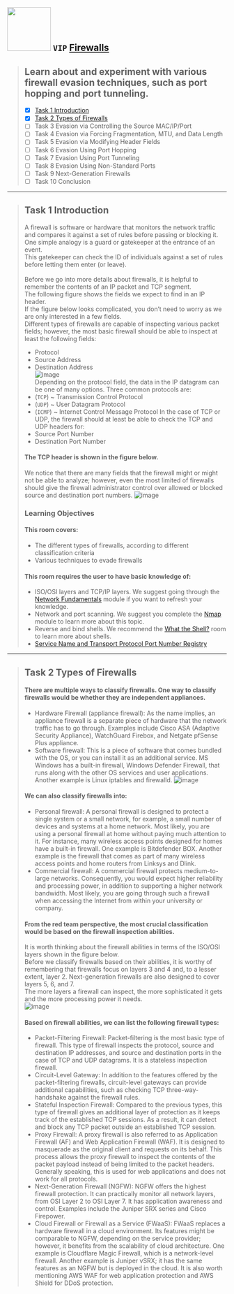 
## <img width="100" src="https://user-images.githubusercontent.com/51442719/174120395-589e8b4d-ea38-4110-a59e-86465ff50dd0.png"> `VIP` [Firewalls](https://tryhackme.com/jr/redteamfirewalls)
> ## Learn about and experiment with various firewall evasion techniques, such as port hopping and port tunneling.
  > - [x] [Task 1  Introduction](#task-1--introduction-) <br>
  > - [x] [Task 2  Types of Firewalls](#task-2--types-of-firewalls-) <br>
  > - [ ] Task 3  Evasion via Controlling the Source MAC/IP/Port <br>
  > - [ ] Task 4  Evasion via Forcing Fragmentation, MTU, and Data Length <br>
  > - [ ] Task 5  Evasion via Modifying Header Fields <br>
  > - [ ] Task 6  Evasion Using Port Hopping <br>
  > - [ ] Task 7  Evasion Using Port Tunneling <br>
  > - [ ] Task 8  Evasion Using Non-Standard Ports <br>
  > - [ ] Task 9  Next-Generation Firewalls <br>
  > - [ ] Task 10  Conclusion <br>

---

> ## Task 1  Introduction <br>
> A firewall is software or hardware that monitors the network traffic and compares it against a set of rules before passing or blocking it. <br>
> One simple analogy is a guard or gatekeeper at the entrance of an event. <br>
> This gatekeeper can check the ID of individuals against a set of rules before letting them enter (or leave). <br> <br>
> Before we go into more details about firewalls, it is helpful to remember the contents of an IP packet and TCP segment. <br>
> The following figure shows the fields we expect to find in an IP header. <br>
> If the figure below looks complicated, you don’t need to worry as we are only interested in a few fields. <br>
> Different types of firewalls are capable of inspecting various packet fields; however, the most basic firewall should be able to inspect at least the following fields:
> - Protocol
> - Source Address
> - Destination Address <br>
> ![image](https://user-images.githubusercontent.com/51442719/174249447-8ab3c4b3-213e-4fa6-b269-03ae313957cc.png) <br>
> Depending on the protocol field, the data in the IP datagram can be one of many options. Three common protocols are:
> - (`TCP`) ~ Transmission Control Protocol 
> - (`UDP`) ~ User Datagram Protocol 
> - (`ICMP`) ~ Internet Control Message Protocol
> In the case of TCP or UDP, the firewall should at least be able to check the TCP and UDP headers for:
> - Source Port Number
> - Destination Port Number
> #### The TCP header is shown in the figure below. <br>
> We notice that there are many fields that the firewall might or might not be able to analyze; however, even the most limited of firewalls should give the firewall administrator control over allowed or blocked source and destination port numbers.
> ![image](https://user-images.githubusercontent.com/51442719/174249976-93a10278-e7b9-4cca-be2c-e8b3bb71df11.png)
> ### Learning Objectives
> #### This room covers:
> - The different types of firewalls, according to different classification criteria
> - Various techniques to evade firewalls
> #### This room requires the user to have basic knowledge of:
> - ISO/OSI layers and TCP/IP layers. We suggest going through the [Network Fundamentals](https://tryhackme.com/module/network-fundamentals) module if you want to refresh your knowledge.
> - Network and port scanning. We suggest you complete the [Nmap](https://tryhackme.com/module/nmap) module to learn more about this topic.
> - Reverse and bind shells. We recommend the [What the Shell?](https://tryhackme.com/room/introtoshells) room to learn more about shells.
> - [Service Name and Transport Protocol Port Number Registry](https://www.iana.org/assignments/service-names-port-numbers/service-names-port-numbers.xhtml)

---

> ## Task 2  Types of Firewalls <br>
> #### There are multiple ways to classify firewalls. One way to classify firewalls would be whether they are independent appliances.
> - Hardware Firewall (appliance firewall): As the name implies, an appliance firewall is a separate piece of hardware that the network traffic has to go through. Examples include Cisco ASA (Adaptive Security Appliance), WatchGuard Firebox, and Netgate pfSense Plus appliance.
> - Software firewall: This is a piece of software that comes bundled with the OS, or you can install it as an additional service. MS Windows has a built-in firewall, Windows Defender Firewall, that runs along with the other OS services and user applications. Another example is Linux iptables and firewalld.
> ![image](https://user-images.githubusercontent.com/51442719/174251338-fa8915e0-d62b-4469-9d5d-362da0ee55a1.png)
> #### We can also classify firewalls into:
> - Personal firewall: A personal firewall is designed to protect a single system or a small network, for example, a small number of devices and systems at a home network. Most likely, you are using a personal firewall at home without paying much attention to it. For instance, many wireless access points designed for homes have a built-in firewall. One example is Bitdefender BOX. Another example is the firewall that comes as part of many wireless access points and home routers from Linksys and Dlink.
> - Commercial firewall: A commercial firewall protects medium-to-large networks. Consequently, you would expect higher reliability and processing power, in addition to supporting a higher network bandwidth. Most likely, you are going through such a firewall when accessing the Internet from within your university or company.
> #### From the red team perspective, the most crucial classification would be based on the firewall inspection abilities. <br>
> It is worth thinking about the firewall abilities in terms of the ISO/OSI layers shown in the figure below. <br>
> Before we classify firewalls based on their abilities, it is worthy of remembering that firewalls focus on layers 3 and 4 and, to a lesser extent, layer 2. Next-generation firewalls are also designed to cover layers 5, 6, and 7. <br> 
> The more layers a firewall can inspect, the more sophisticated it gets and the more processing power it needs. <br>
> ![image](https://user-images.githubusercontent.com/51442719/174251679-16bca080-4ffd-490a-b7b1-6d62610cb176.png)
> #### Based on firewall abilities, we can list the following firewall types:
> - Packet-Filtering Firewall: Packet-filtering is the most basic type of firewall. This type of firewall inspects the protocol, source and destination IP addresses, and source and destination ports in the case of TCP and UDP datagrams. It is a stateless inspection firewall.
> - Circuit-Level Gateway: In addition to the features offered by the packet-filtering firewalls, circuit-level gateways can provide additional capabilities, such as checking TCP three-way-handshake against the firewall rules.
> - Stateful Inspection Firewall: Compared to the previous types, this type of firewall gives an additional layer of protection as it keeps track of the established TCP sessions. As a result, it can detect and block any TCP packet outside an established TCP session.
> - Proxy Firewall: A proxy firewall is also referred to as Application Firewall (AF) and Web Application Firewall (WAF). It is designed to masquerade as the original client and requests on its behalf. This process allows the proxy firewall to inspect the contents of the packet payload instead of being limited to the packet headers. Generally speaking, this is used for web applications and does not work for all protocols.
> - Next-Generation Firewall (NGFW): NGFW offers the highest firewall protection. It can practically monitor all network layers, from OSI Layer 2 to OSI Layer 7. It has application awareness and control. Examples include the Juniper SRX series and Cisco Firepower.
> - Cloud Firewall or Firewall as a Service (FWaaS): FWaaS replaces a hardware firewall in a cloud environment. Its features might be comparable to NGFW, depending on the service provider; however, it benefits from the scalability of cloud architecture. One example is Cloudflare Magic Firewall, which is a network-level firewall. Another example is Juniper vSRX; it has the same features as an NGFW but is deployed in the cloud. It is also worth mentioning AWS WAF for web application protection and AWS Shield for DDoS protection.














